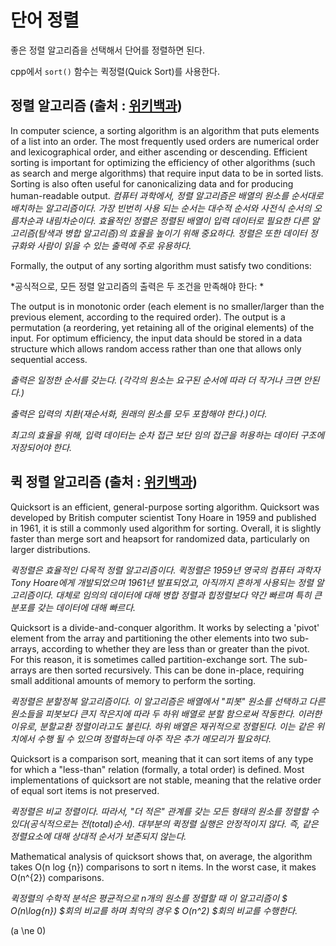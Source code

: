 # 단어 정렬

좋은 정렬 알고리즘을 선택해서 단어를 정렬하면 된다.

cpp에서 `sort()` 함수는 퀵정렬(Quick Sort)를 사용한다.


## 정렬 알고리즘 (출처 : [위키백과](https://en.wikipedia.org/wiki/Sorting_algorithm))

In computer science, a sorting algorithm is an algorithm that puts elements of a list into an order. The most frequently used orders are numerical order and lexicographical order, and either ascending or descending. Efficient sorting is important for optimizing the efficiency of other algorithms (such as search and merge algorithms) that require input data to be in sorted lists. Sorting is also often useful for canonicalizing data and for producing human-readable output.
*컴퓨터 과학에서, 정렬 알고리즘은 배열의 원소를 순서대로 배치하는 알고리즘이다. 가장 빈번히 사용 되는 순서는 대수적 순서와 사전식 순서의 오름차순과 내림차순이다. 효율적인 정렬은 정렬된 배열이 입력 데이터로 필요한 다른 알고리즘(탐색과 병합 알고리즘)의 효율을 높이기 위해 중요하다. 정렬은 또한 데이터 정규화와 사람이 읽을 수 있는 출력에 주로 유용하다.*


Formally, the output of any sorting algorithm must satisfy two conditions:

*공식적으로, 모든 정렬 알고리즘의 출력은 두 조건을 만족해야 한다: *

The output is in monotonic order (each element is no smaller/larger than the previous element, according to the required order).
The output is a permutation (a reordering, yet retaining all of the original elements) of the input.
For optimum efficiency, the input data should be stored in a data structure which allows random access rather than one that allows only sequential access.

*출력은 일정한 순서를 갖는다. (각각의 원소는 요구된 순서에 따라 더 작거나 크면 안된다.)*

*출력은 입력의 치환(재순서화, 원래의 원소를 모두 포함해야 한다.)이다.*

*최고의 효율을 위해, 입력 데이터는 순차 접근 보단 임의 접근을 허용하는 데이터 구조에 저장되어야 한다.*

## 퀵 정렬 알고리즘 (출처 : [위키백과](https://en.wikipedia.org/wiki/Quicksort))

Quicksort is an efficient, general-purpose sorting algorithm. Quicksort was developed by British computer scientist Tony Hoare in 1959 and published in 1961, it is still a commonly used algorithm for sorting. Overall, it is slightly faster than merge sort and heapsort for randomized data, particularly on larger distributions.

*퀵정렬은 효율적인 다목적 정렬 알고리즘이다. 퀵정렬은 1959년 영국의 컴퓨터 과학자 Tony Hoare에게 개발되었으며 1961년 발표되었고, 아직까지 흔하게 사용되는 정렬 알고리즘이다. 대체로 임의의 데이터에 대해 병합 정렬과 힙정렬보다 약간 빠르며 특히 큰 분포를 갖는 데이터에 대해 빠르다.*

Quicksort is a divide-and-conquer algorithm. It works by selecting a 'pivot' element from the array and partitioning the other elements into two sub-arrays, according to whether they are less than or greater than the pivot. For this reason, it is sometimes called partition-exchange sort. The sub-arrays are then sorted recursively. This can be done in-place, requiring small additional amounts of memory to perform the sorting.

*퀵정렬은 분할정복 알고리즘이다. 이 알고리즘은 배열에서 "피봇" 원소를 선택하고 다른 원소들을 피봇보다 큰지 작은지에 따라 두 하위 배열로 분할 함으로써 작동한다. 이러한 이유로, 분할교환 정렬이라고도 불린다. 하위 배열은 재귀적으로 정렬된다. 이는 같은 위치에서 수행 될 수 있으며 정렬하는데 아주 작은 추가 메모리가 필요하다.*

Quicksort is a comparison sort, meaning that it can sort items of any type for which a "less-than" relation (formally, a total order) is defined. Most implementations of quicksort are not stable, meaning that the relative order of equal sort items is not preserved.

*퀵정렬은 비교 정렬이다. 따라서, "더 적은" 관계를 갖는 모든 형태의 원소를 정렬할 수 있다(공식적으로는 전(total)순서). 대부분의 퀵정렬 실행은 안정적이지 않다. 즉, 같은 정렬요소에 대해 상대적 순서가 보존되지 않는다.*

Mathematical analysis of quicksort shows that, on average, the algorithm takes O(n log {n}) comparisons to sort n items. In the worst case, it makes O(n^{2}) comparisons.

*퀵정렬의 수학적 분석은 평균적으로 n개의 원소를 정렬할 때 이 알고리즘이 $ O(n\log{n}) $회의 비교를 하며 최악의 경우 $ O(n^2) $회의 비교를 수행한다.*

\(a \ne 0\)